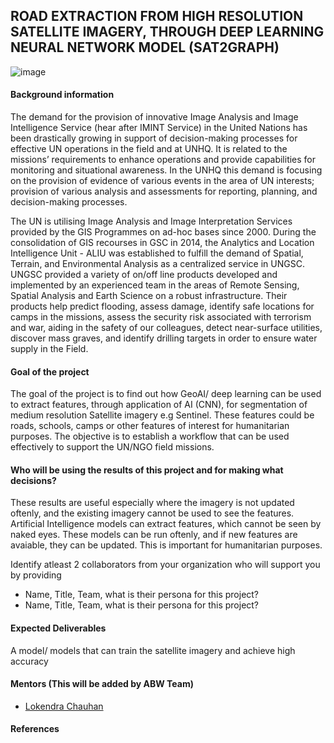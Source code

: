 ## ROAD EXTRACTION FROM HIGH RESOLUTION SATELLITE IMAGERY, THROUGH DEEP LEARNING NEURAL NETWORK MODEL (SAT2GRAPH)
![image](https://user-images.githubusercontent.com/24572597/205896776-ad1737a2-dca3-4470-917e-4ac51699b8fa.png)


#### Background information
The demand for the provision of innovative Image Analysis and Image Intelligence Service (hear after IMINT Service) in the United Nations has been drastically growing in support of decision-making processes for effective UN operations in the field and at UNHQ. It is related to the missions’ requirements to enhance operations and provide capabilities for monitoring and situational awareness. In the UNHQ this demand is focusing on the provision of evidence of various events in the area of UN interests; provision of various analysis and assessments for reporting, planning, and decision-making processes. 				 

The UN is utilising Image Analysis and Image Interpretation Services provided by the GIS Programmes on ad-hoc bases since 2000. During the consolidation of GIS recourses in GSC in 2014, the Analytics and Location Intelligence Unit - ALIU  was established to fulfill the demand of Spatial, Terrain, and Environmental Analysis as a centralized service in UNGSC. UNGSC provided a variety of on/off line products developed and implemented by an experienced team in the areas of Remote Sensing, Spatial Analysis and Earth Science on a robust infrastructure. Their products help predict flooding, assess damage, identify safe locations for camps in the missions, assess the security risk associated with terrorism and war, aiding in the safety of our colleagues, detect near-surface utilities, discover mass graves, and identify drilling targets in order to ensure water supply in the Field. 

#### Goal of the project

The goal of the project is to find out how GeoAI/ deep learning can be used to extract features, through application of AI (CNN), for segmentation of medium resolution Satellite imagery e.g Sentinel. These features could be roads, schools, camps or other features of interest for humanitarian purposes. The objective is to establish a workflow that can be used effectively to support the UN/NGO field missions.

#### Who will be using the results of this project and for making what decisions?

These results are useful especially where the imagery is not updated oftenly, and the existing imagery cannot be used to see the features. Artificial Intelligence models can extract features, which cannot be seen by naked eyes. These models can be run oftenly, and if new features are avaiable, they can be updated. This is important for humanitarian purposes.

Identify atleast 2 collaborators from your organization who will support you by providing
- Name, Title, Team, what is their persona for this project?
- Name, Title, Team, what is their persona for this project?

#### Expected Deliverables
A model/ models that can train the satellite imagery and achieve high accuracy

#### Mentors (This will be added by ABW Team)
- [Lokendra Chauhan](https://www.linkedin.com/in/lokendrachauhan/)
#### References
